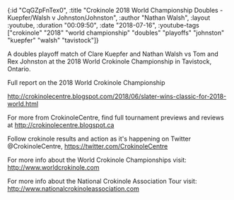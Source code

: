 {:id "CqGZpFnTex0",
 :title
 "Crokinole 2018 World Championship Doubles - Kuepfer/Walsh v Johnston/Johnston",
 :author "Nathan Walsh",
 :layout :youtube,
 :duration "00:09:50",
 :date "2018-07-16",
 :youtube-tags
 ["crokinole"
  "2018"
  "world championship"
  "doubles"
  "playoffs"
  "johnston"
  "kuepfer"
  "walsh"
  "tavistock"]}


A doubles playoff match of Clare Kuepfer and Nathan Walsh vs Tom and Rex Johnston at the 2018 World Crokinole Championship in Tavistock, Ontario.

Full report on the 2018 World Crokinole Championship

http://crokinolecentre.blogspot.com/2018/06/slater-wins-classic-for-2018-world.html

For more from CrokinoleCentre, find full tournament previews and reviews at http://crokinolecentre.blogspot.ca

Follow crokinole results and action as it's happening on Twitter @CrokinoleCentre, https://twitter.com/CrokinoleCentre

For more info about the World Crokinole Championships visit: http://www.worldcrokinole.com

For more info about the National Crokinole Association Tour visit: http://www.nationalcrokinoleassociation.com
